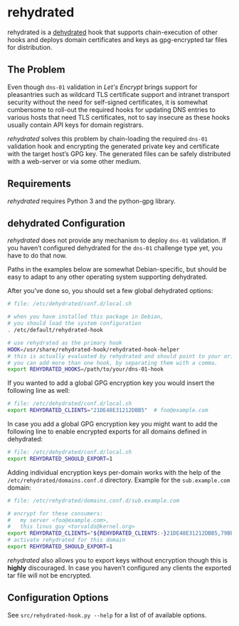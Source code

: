 # rehydrated

rehydrated is a [dehydrated](https://github.com/lukas2511/dehydrated) hook that supports 
chain-execution of other hooks and deploys domain certificates and keys as 
gpg-encrypted tar files for distribution.

## The Problem

Even though `dns-01` validation in *Let's Encrypt* brings support for pleasantries such as
wildcard TLS certificate support and intranet transport security without the need for self-signed
certificates, it is somewhat cumbersome to roll-out the required hooks for updating DNS 
entries to various hosts that need TLS certificates, not to say insecure as these hooks
usually contain API keys for domain registrars.

*rehydrated* solves this problem by chain-loading the required `dns-01` validation hook and
encrypting the generated private key and certificate with the target host’s GPG key. The generated
files can be safely distributed with a web-server or via some other medium.

## Requirements

*rehydrated* requires Python 3 and the python-gpg library.

## dehydrated Configuration

*rehydrated* does not provide any mechanism to deploy `dns-01` validation. If you haven’t
configured dehydrated for the `dns-01` challenge type yet, you have to do that now.

Paths in the examples below are somewhat Debian-specific, but should be easy to adapt
to any other operating system supporting dehydrated.

After you’ve done so, you should set a few global dehydrated options:

```bash
# file: /etc/dehydrated/conf.d/local.sh

# when you have installed this package in Debian,
# you should load the system configuration
. /etc/default/rehydrated-hook

# use rehydrated as the primary hook
HOOK=/usr/share/rehydrated-hook/rehydrated-hook-helper
# this is actually evaluated by rehydrated and should point to your original hook
# you can add more than one hook, by separating them with a comma.
export REHYDRATED_HOOKS=/path/to/your/dns-01-hook
```

If you wanted to add a global GPG encryption key you would insert the following line as well:

```bash
# file: /etc/dehydrated/conf.d/local.sh
export REHYDRATED_CLIENTS="21DE48E31212DBB5"  # foo@example.com
```

In case you add a global GPG encryption key you might want to add the following line to
enable encrypted exports for all domains defined in dehydrated:

```bash
# file: /etc/dehydrated/conf.d/local.sh
export REHYDRATED_SHOULD_EXPORT=1
```

Adding individual encryption keys per-domain works with the help of the 
`/etc/rehydrated/domains.conf.d` directory. Example for the `sub.example.com` domain:

```bash
# file: /etc/rehydrated/domains.conf.d/sub.example.com

# encrypt for these consumers:
#   my server <foo@example.com>,
#   this linus guy <torvalds@kernel.org>
export REHYDRATED_CLIENTS="${REHYDRATED_CLIENTS:-}21DE48E31212DBB5,79BE3E4300411886"
# activate rehydrated for this domain
export REHYDRATED_SHOULD_EXPORT=1
```

*rehydrated* also allows you to export keys without encryption though this is
**highly** discouraged. In case you haven’t configured any clients the exported
tar file will not be encrypted.

## Configuration Options

See `src/rehydrated-hook.py --help` for a list of of available options.
